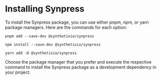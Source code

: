 # Installing Synpress

To install the Synpress package, you can use either pnpm, npm, or yarn package managers. Here are the commands for each option:

```
pnpm add --save-dev @synthetixio/synpress
```

```
npm install --save-dev @synthetixio/synpress
```

```
yarn add -D @synthetixio/synpress
```

Choose the package manager that you prefer and execute the respective command to install the Synpress package as a development dependency in your project.
